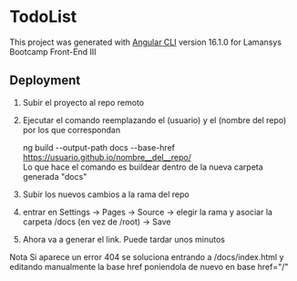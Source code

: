 # TodoList

This project was generated with [Angular CLI](https://github.com/angular/angular-cli) version 16.1.0 for Lamansys Bootcamp Front-End III

## Deployment

1. Subir el proyecto al repo remoto
2. Ejecutar el comando reemplazando el (usuario) y el (nombre del repo) por los que correspondan

   	ng build --output-path docs --base-href https://usuario.github.io/nombre__del__repo/  
   Lo que hace el comando es buildear dentro de la nueva carpeta generada "docs"
4. Subir los nuevos cambios a la rama del repo
5. entrar en Settings -> Pages -> Source -> elegir la rama y asociar la carpeta /docs (en vez de /root) -> Save
6. Ahora va a generar el link. Puede tardar unos minutos

 Nota Si aparece un error 404 se soluciona entrando a /docs/index.html y editando manualmente la base href poniendola de nuevo en base href="/"
